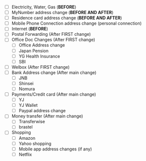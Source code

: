 - [ ] Electricity, Water, Gas (**BEFORE**)
- [ ] MyNumber address change (**BEFORE AND AFTER**)
- [ ] Residence card address change (**BEFORE AND AFTER**)
- [ ] Mobile Phone Connection address change (personal connection)
- [ ] Internet (**BEFORE**)
- [ ] Postal Forwarding  (After FIRST change)
- [ ] Office Doc Changes  (After FIRST change)
    - [ ] Office Address change
    - [ ] Japan Pension
    - [ ] YG Health Insurance
    - [ ] SBI
- [ ] Welbox  (After FIRST change)
- [ ] Bank Address change  (After main change)
    - [ ] JNB
    - [ ] Shinsei
    - [ ] Nomura
- [ ] Payments/Credit card  (After main change)
    - [ ] YJ
    - [ ] YJ Wallet
    - [ ] Paypal address change
- [ ] Money transfer  (After main change)
    - [ ] Transferwise
    - [ ] brastel
- [ ] Shopping
    - [ ] Amazon
    - [ ] Yahoo shopping
    - [ ] Mobile app address changes (if any)
    - [ ] Netflix

